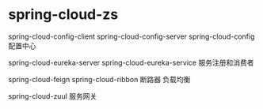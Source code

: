 # spring-cloud-zs
spring-cloud-config-client spring-cloud-config-server spring-cloud-config  配置中心

spring-cloud-eureka-server spring-cloud-eureka-service 服务注册和消费者

spring-cloud-feign spring-cloud-ribbon 断路器 负载均衡

spring-cloud-zuul 服务网关
